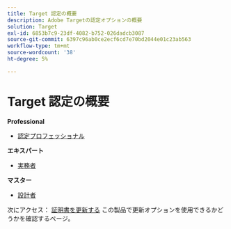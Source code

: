 ```yaml
---
title: Target 認定の概要
description: Adobe Targetの認定オプションの概要
solution: Target
exl-id: 6853b7c9-23df-4082-b752-026dadcb3087
source-git-commit: 6397c96ab0ce2ecf6cd7e70bd2044e01c23ab563
workflow-type: tm+mt
source-wordcount: '38'
ht-degree: 5%

---
```


# Target 認定の概要

**Professional**

* [認定プロフェッショナル](/help/certifications/at/at-p-business.md) <!--AD0-E408-->

**エキスパート**

* [実務者](/help/certifications/at/at-e-business.md) <!--AD0-E406-->

**マスター**

* [設計者](/help/certifications/at/at-m-architect.md) <!--AD0-E407-->

次にアクセス： [証明書を更新する](/help/certifications/renew.md) この製品で更新オプションを使用できるかどうかを確認するページ。
